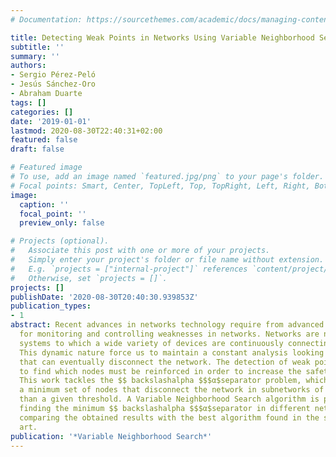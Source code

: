 ```yaml
---
# Documentation: https://sourcethemes.com/academic/docs/managing-content/

title: Detecting Weak Points in Networks Using Variable Neighborhood Search
subtitle: ''
summary: ''
authors:
- Sergio Pérez-Peló
- Jesús Sánchez-Oro
- Abraham Duarte
tags: []
categories: []
date: '2019-01-01'
lastmod: 2020-08-30T22:40:31+02:00
featured: false
draft: false

# Featured image
# To use, add an image named `featured.jpg/png` to your page's folder.
# Focal points: Smart, Center, TopLeft, Top, TopRight, Left, Right, BottomLeft, Bottom, BottomRight.
image:
  caption: ''
  focal_point: ''
  preview_only: false

# Projects (optional).
#   Associate this post with one or more of your projects.
#   Simply enter your project's folder or file name without extension.
#   E.g. `projects = ["internal-project"]` references `content/project/deep-learning/index.md`.
#   Otherwise, set `projects = []`.
projects: []
publishDate: '2020-08-30T20:40:30.939853Z'
publication_types:
- 1
abstract: Recent advances in networks technology require from advanced technologies
  for monitoring and controlling weaknesses in networks. Networks are naturally dynamic
  systems to which a wide variety of devices are continuously connecting and disconnecting.
  This dynamic nature force us to maintain a constant analysis looking for weak points
  that can eventually disconnect the network. The detection of weak points is devoted
  to find which nodes must be reinforced in order to increase the safety of the network.
  This work tackles the $$ backslashalpha $$$α$separator problem, which aims to find
  a minimum set of nodes that disconnect the network in subnetworks of size smaller
  than a given threshold. A Variable Neighborhood Search algorithm is proposed for
  finding the minimum $$ backslashalpha $$$α$separator in different network topologies,
  comparing the obtained results with the best algorithm found in the state of the
  art.
publication: '*Variable Neighborhood Search*'
---
```

